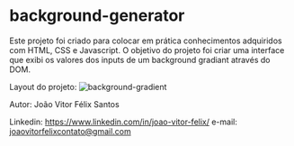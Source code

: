 # background-generator

Este projeto foi criado para colocar em prática conhecimentos adquiridos com HTML, CSS e Javascript. O objetivo do projeto foi criar uma interface que exibi os valores dos inputs de um background gradiant através do DOM.

Layout do projeto:
![background-gradient](https://user-images.githubusercontent.com/105023388/186277219-ba0922e2-1975-44d2-9217-f237078c07b4.png)


Autor:
João Vitor Félix Santos

Linkedin: https://www.linkedin.com/in/joao-vitor-felix/ 
e-mail: joaovitorfelixcontato@gmail.com
